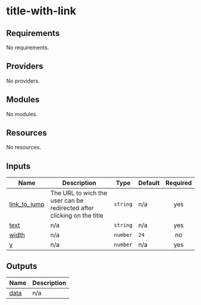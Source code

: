 # title-with-link

<!-- BEGINNING OF PRE-COMMIT-TERRAFORM DOCS HOOK -->
## Requirements

No requirements.

## Providers

No providers.

## Modules

No modules.

## Resources

No resources.

## Inputs

| Name | Description | Type | Default | Required |
|------|-------------|------|---------|:--------:|
| <a name="input_link_to_jump"></a> [link\_to\_jump](#input\_link\_to\_jump) | The URL to wich the user can be redirected after clicking on the title | `string` | n/a | yes |
| <a name="input_text"></a> [text](#input\_text) | n/a | `string` | n/a | yes |
| <a name="input_width"></a> [width](#input\_width) | n/a | `number` | `24` | no |
| <a name="input_y"></a> [y](#input\_y) | n/a | `number` | n/a | yes |

## Outputs

| Name | Description |
|------|-------------|
| <a name="output_data"></a> [data](#output\_data) | n/a |
<!-- END OF PRE-COMMIT-TERRAFORM DOCS HOOK -->
